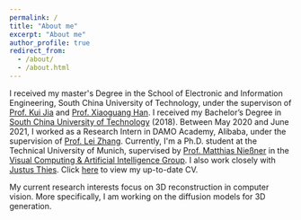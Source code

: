 ```yaml
---
permalink: /
title: "About me"
excerpt: "About me"
author_profile: true
redirect_from: 
  - /about/
  - /about.html
---
```


<!-- <p align="center">
  <img src="https://caozhangjie.github.io/files/caozhangjie_img.jpg?raw=true" alt="Photo" style="width: 450px;"/> 
</p> -->

I received my master's Degree in the School of Electronic and Information Engineering, South China University of Technology, under the supervison of [Prof. Kui Jia](http://kuijia.site/) and [Prof. Xiaoguang Han](https://mypage.cuhk.edu.cn/academics/hanxiaoguang/). I received my Bachelor’s Degree in [South China University of Technology](http://www.scut.edu.cn/) (2018).  Between May 2020 and June 2021, I worked as a Research Intern in DAMO Academy, Alibaba, under the supervision of [Prof. Lei Zhang](https://www4.comp.polyu.edu.hk/~cslzhang/). Currently,
I'm a Ph.D. student at the Technical University of Munich, supervised by [Prof. Matthias Nießner](http://niessnerlab.org/members/matthias_niessner/profile.html) in the [Visual Computing & Artificial Intelligence Group](https://www.niessnerlab.org/). I also work closely with [Justus Thies](https://justusthies.github.io/openings/). Click [here](http://tangjiapeng.github.io/files/JiapengTang_CV.pdf) to view my up-to-date CV.

My current research interests focus on 3D reconstruction in computer vision. More specifically, I am working on the diffusion models for 3D generation.
